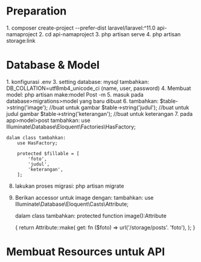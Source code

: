 <h1> Preparation </h1>
1. composer create-project --prefer-dist laravel/laravel:^11.0 api-namaproject
2. cd api-namaproject
3. php artisan serve
4. php artisan storage:link

<H1> Database & Model </h1>
1. konfigurasi .env
3. setting database: mysql
    tambahkan: DB_COLLATION=utf8mb4_unicode_ci
    (name, user, password)
4. Membuat model: php artisan make:model Post -m
5. masuk pada database>migrations>model yang baru dibuat
6. tambahkan:
    $table->string('image'); //buat untuk gambar
    $table->string('judul'); //buat untuk judul gambar
    $table->string('keterangan'); //buat untuk keterangan
7. pada app>model>post
    tambahkan:
    use Illuminate\Database\Eloquent\Factories\HasFactory;

    dalam class tambahkan:
        use HasFactory;

        protected $fillable = [
            'foto',
            'judul',
            'keterangan',
        ];

8.  lakukan proses migrasi: php artisan migrate
9.  Berikan accessor untuk image dengan:
    tambahkan:
    use Illuminate\Database\Eloquent\Casts\Attribute;

    dalam class tambahkan:
    protected function image():Attribute

    {
    return Attribute::make(
    get: fn ($foto) => url('/storage/posts'. 'foto'),
    );
    }

<h1> Membuat Resources untuk API </h1>
